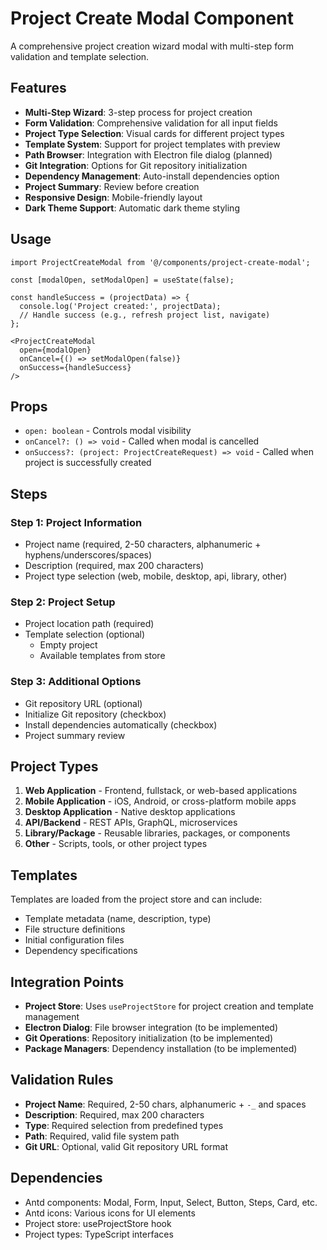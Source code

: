 # Project Create Modal Component

A comprehensive project creation wizard modal with multi-step form validation and template selection.

## Features

- **Multi-Step Wizard**: 3-step process for project creation
- **Form Validation**: Comprehensive validation for all input fields
- **Project Type Selection**: Visual cards for different project types
- **Template System**: Support for project templates with preview
- **Path Browser**: Integration with Electron file dialog (planned)
- **Git Integration**: Options for Git repository initialization
- **Dependency Management**: Auto-install dependencies option
- **Project Summary**: Review before creation
- **Responsive Design**: Mobile-friendly layout
- **Dark Theme Support**: Automatic dark theme styling

## Usage

```tsx
import ProjectCreateModal from '@/components/project-create-modal';

const [modalOpen, setModalOpen] = useState(false);

const handleSuccess = (projectData) => {
  console.log('Project created:', projectData);
  // Handle success (e.g., refresh project list, navigate)
};

<ProjectCreateModal
  open={modalOpen}
  onCancel={() => setModalOpen(false)}
  onSuccess={handleSuccess}
/>
```

## Props

- `open: boolean` - Controls modal visibility
- `onCancel?: () => void` - Called when modal is cancelled
- `onSuccess?: (project: ProjectCreateRequest) => void` - Called when project is successfully created

## Steps

### Step 1: Project Information
- Project name (required, 2-50 characters, alphanumeric + hyphens/underscores/spaces)
- Description (required, max 200 characters)
- Project type selection (web, mobile, desktop, api, library, other)

### Step 2: Project Setup
- Project location path (required)
- Template selection (optional)
  - Empty project
  - Available templates from store

### Step 3: Additional Options
- Git repository URL (optional)
- Initialize Git repository (checkbox)
- Install dependencies automatically (checkbox)
- Project summary review

## Project Types

1. **Web Application** - Frontend, fullstack, or web-based applications
2. **Mobile Application** - iOS, Android, or cross-platform mobile apps
3. **Desktop Application** - Native desktop applications
4. **API/Backend** - REST APIs, GraphQL, microservices
5. **Library/Package** - Reusable libraries, packages, or components
6. **Other** - Scripts, tools, or other project types

## Templates

Templates are loaded from the project store and can include:
- Template metadata (name, description, type)
- File structure definitions
- Initial configuration files
- Dependency specifications

## Integration Points

- **Project Store**: Uses `useProjectStore` for project creation and template management
- **Electron Dialog**: File browser integration (to be implemented)
- **Git Operations**: Repository initialization (to be implemented)
- **Package Managers**: Dependency installation (to be implemented)

## Validation Rules

- **Project Name**: Required, 2-50 chars, alphanumeric + `-_` and spaces
- **Description**: Required, max 200 characters
- **Type**: Required selection from predefined types
- **Path**: Required, valid file system path
- **Git URL**: Optional, valid Git repository URL format

## Dependencies

- Antd components: Modal, Form, Input, Select, Button, Steps, Card, etc.
- Antd icons: Various icons for UI elements
- Project store: useProjectStore hook
- Project types: TypeScript interfaces